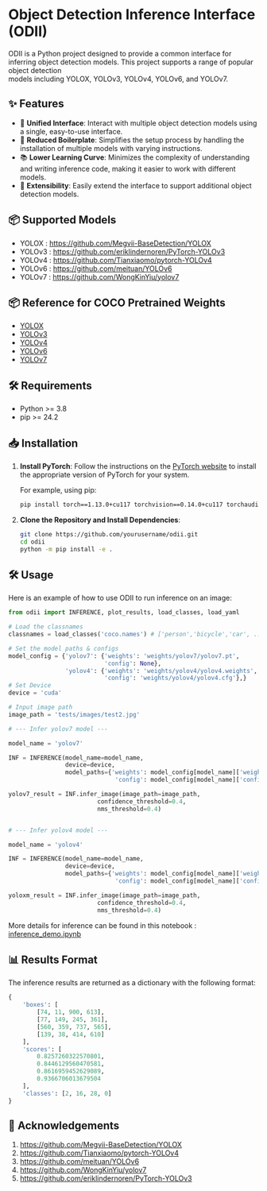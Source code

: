 # Object Detection Inference Interface (ODII)

ODII is a Python project designed to provide a common interface for inferring object detection models. This project supports a range of popular object detection   
models including YOLOX, YOLOv3, YOLOv4, YOLOv6, and YOLOv7.

## ✨ Features

- 🚀 **Unified Interface**: Interact with multiple object detection models using a single, easy-to-use interface.
- 🧹 **Reduced Boilerplate**: Simplifies the setup process by handling the installation of multiple models with varying instructions.
- 📚 **Lower Learning Curve**: Minimizes the complexity of understanding and writing inference code, making it easier to work with different models.
- 🔄 **Extensibility**: Easily extend the interface to support additional object detection models.

## 📦 Supported Models

- YOLOX  : https://github.com/Megvii-BaseDetection/YOLOX
- YOLOv3 : https://github.com/eriklindernoren/PyTorch-YOLOv3
- YOLOv4 : https://github.com/Tianxiaomo/pytorch-YOLOv4
- YOLOv6 : https://github.com/meituan/YOLOv6
- YOLOv7 : https://github.com/WongKinYiu/yolov7

## 📦 Reference for COCO Pretrained Weights

- [YOLOX](src/odii/yolox/readme.md)
- [YOLOv3](src/odii/yolov3/readme.md)
- [YOLOv4](src/odii/yolov4/readme.md)
- [YOLOv6](src/odii/yolov6/readme.md)
- [YOLOv7](src/odii/yolov7/readme.md)

## 🛠️ Requirements

- Python >= 3.8
- pip >= 24.2

## 📥 Installation

1. **Install PyTorch**: Follow the instructions on the [PyTorch website](https://pytorch.org/get-started/locally/) to install the appropriate version of PyTorch for your system.

   For example, using pip:

   ```bash
   pip install torch==1.13.0+cu117 torchvision==0.14.0+cu117 torchaudio==0.13.0 --extra-index-url https://download.pytorch.org/whl/cu117
   ```

2. **Clone the Repository and Install Dependencies**:

   ```bash
   git clone https://github.com/yourusername/odii.git
   cd odii
   python -m pip install -e .
   ```

## 🛠️ Usage

Here is an example of how to use ODII to run inference on an image:

```python
from odii import INFERENCE, plot_results, load_classes, load_yaml

# Load the classnames
classnames = load_classes('coco.names') # ['person','bicycle','car', ... ]

# Set the model paths & configs
model_config = {'yolov7': {'weights': 'weights/yolov7/yolov7.pt',
                           'config': None},
                'yolov4': {'weights': 'weights/yolov4/yolov4.weights',
                           'config': 'weights/yolov4/yolov4.cfg'},}
# Set Device
device = 'cuda'

# Input image path
image_path = 'tests/images/test2.jpg'

# --- Infer yolov7 model ---

model_name = 'yolov7' 

INF = INFERENCE(model_name=model_name,
                device=device,
                model_paths={'weights': model_config[model_name]['weights'],
                              'config': model_config[model_name]['config']})

yolov7_result = INF.infer_image(image_path=image_path,
                         confidence_threshold=0.4,
                         nms_threshold=0.4)


# --- Infer yolov4 model ---

model_name = 'yolov4' 

INF = INFERENCE(model_name=model_name,
                device=device,
                model_paths={'weights': model_config[model_name]['weights'],
                              'config': model_config[model_name]['config']})

yoloxm_result = INF.infer_image(image_path=image_path,
                         confidence_threshold=0.4,
                         nms_threshold=0.4)
```
More details for inference can be found in this notebook : [inference_demo.ipynb](inference_demo.ipynb)

## 📊 Results Format
The inference results are returned as a dictionary with the following format:

```python
{
    'boxes': [
        [74, 11, 900, 613],
        [77, 149, 245, 361],
        [560, 359, 737, 565],
        [139, 38, 414, 610]
    ],
    'scores': [
        0.8257260322570801,
        0.8446129560470581,
        0.8616959452629089,
        0.9366706013679504
    ],
    'classes': [2, 16, 28, 0]
}
```

## 🙏 Acknowledgements

1. https://github.com/Megvii-BaseDetection/YOLOX
2. https://github.com/Tianxiaomo/pytorch-YOLOv4
3. https://github.com/meituan/YOLOv6
4. https://github.com/WongKinYiu/yolov7
5. https://github.com/eriklindernoren/PyTorch-YOLOv3

